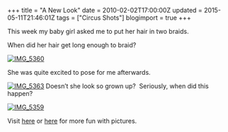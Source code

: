 +++
title = "A New Look"
date = 2010-02-02T17:00:00Z
updated = 2015-05-11T21:46:01Z
tags = ["Circus Shots"]
blogimport = true 
+++

This week my baby girl asked me to put her hair in two braids.&#160; 

When did her hair get long enough to braid?&#160; 

[![IMG_5360](https://latc.s3.amazonaws.com/wp-content/uploads/2010/02/IMG_5360.jpg "IMG_5360")](https://latc.s3.amazonaws.com/wp-content/uploads/2010/02/IMG_5360.jpg)

She was quite excited to pose for me afterwards. 

[![IMG_5363](https://latc.s3.amazonaws.com/wp-content/uploads/2010/02/IMG_5363.jpg "IMG_5363")](https://latc.s3.amazonaws.com/wp-content/uploads/2010/02/IMG_5363.jpg) Doesn’t she look so grown up?&#160; Seriously, when did this happen?

[![IMG_5359](https://latc.s3.amazonaws.com/wp-content/uploads/2010/02/IMG_5359.jpg "IMG_5359")](https://latc.s3.amazonaws.com/wp-content/uploads/2010/02/IMG_5359.jpg)

Visit [here](http://sevenclowncircus.com/) or [here](http://www.5minutesformom.com) for more fun with pictures. 
